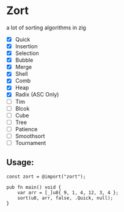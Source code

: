 # Zort

a lot of sorting algorithms in zig

- [x] Quick
- [x] Insertion
- [x] Selection
- [x] Bubble
- [x] Merge
- [x] Shell
- [x] Comb
- [x] Heap
- [x] Radix (ASC Only)
- [ ] Tim
- [ ] Blcok
- [ ] Cube
- [ ] Tree
- [ ] Patience
- [ ] Smoothsort
- [ ] Tournament

## Usage:
```zig
const zort = @import("zort");

pub fn main() void {
    var arr = [_]u8{ 9, 1, 4, 12, 3, 4 };
    sort(u8, arr, false, .Quick, null);
}
```